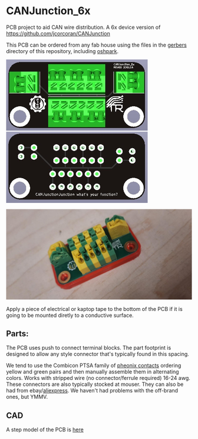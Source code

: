 # CANJunction_6x
PCB project to aid CAN wire distribution. A 6x device version of https://github.com/jcorcoran/CANJunction

This PCB can be ordered from any fab house using the files in the [gerbers](gerbers) directory of this repository, including [oshpark](https://oshpark.com/shared_projects/lZ9DFcMB).  

![](img/top.jpg)
![](img/bottom.jpg)

![](img/assembled_photo.jpg)

Apply a piece of electrical or kaptop tape to the bottom of the PCB if it is going to be mounted diretly to a conductive surface.

## Parts:

The PCB uses push to connect terminal blocks. The part footprint is designed to allow any style connector that's typically found in this spacing.

We tend to use the Combicon PTSA family of [pheonix contacts](https://www.digikey.com/short/zdrh8825) ordering yellow and green pairs and then manually assemble them in alternating colors. Works with stripped wire (no connector/ferrule required) 16-24 awg.  
These connectors are also typically stocked at mouser. They can also be had from ebay/[aliexpress](https://www.aliexpress.com/item/32880938989.html). We haven't had problems with the off-brand ones, but YMMV.

## CAD

A step model of the PCB is [here](cad/)
